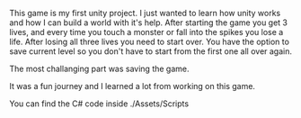This game is my first unity project. I just wanted to learn how unity works and how I can build a world with it's help. After starting the game you get 3 lives,
and every time you touch a monster or fall into the spikes you lose a life. After losing all three lives you need to start over. You have the option to save current level
so you don't have to start from the first one all over again.

The most challanging part was saving the game. 

It was a fun journey and I learned a lot from working on this game.

You can find the C# code inside ./Assets/Scripts
